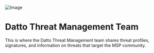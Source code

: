 ![Image](https://www.datto.com/img/resource-hero-images/_500x250_crop_center-center_100_line/2268562/msp_techday_cyber_resilience.jpg)
# Datto Threat Management Team

This is where the Datto Threat Management team shares threat profiles, signatures, and information on threats that target the MSP community.
